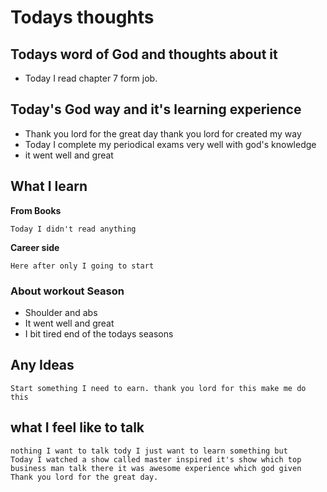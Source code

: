 # Todays thoughts

## Todays word of God and thoughts about it
- Today I read chapter 7 form job.
> 

## Today's God way and it's learning experience
- Thank you lord for the great day thank you lord for created my way
- Today I complete my periodical exams very well with god's knowledge
- it went well and great


## What I learn 
**From Books**
```
Today I didn't read anything 
```
**Career side**
```
Here after only I going to start 
```

### About workout Season
- Shoulder and abs  
- It went well and great
- I bit tired end of the todays seasons

## Any Ideas 
```
Start something I need to earn. thank you lord for this make me do this
```
## what I feel like to talk
```
nothing I want to talk tody I just want to learn something but 
Today I watched a show called master inspired it's show which top 
business man talk there it was awesome experience which god given
Thank you lord for the great day. 
```
